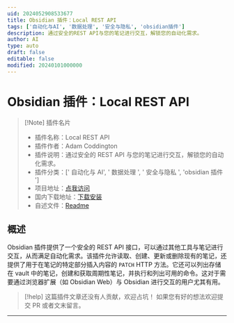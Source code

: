 ```yaml
---
uid: 2024052908533677
title: Obsidian 插件：Local REST API
tags: ['自动化与AI', '数据处理', '安全与隐私', 'obsidian插件']
description: 通过安全的REST API与您的笔记进行交互，解锁您的自动化需求。
author: AI
type: auto
draft: false
editable: false
modified: 20240101000000
---
```


# Obsidian 插件：Local REST API

> [!Note] 插件名片
> - 插件名称：Local REST API
> - 插件作者：Adam Coddington
> - 插件说明：通过安全的 REST API 与您的笔记进行交互，解锁您的自动化需求。
> - 插件分类：[' 自动化与 AI', ' 数据处理 ', ' 安全与隐私 ', 'obsidian 插件 ']
> - 项目地址：[点我访问](https://github.com/coddingtonbear/obsidian-local-rest-api)
> - 国内下载地址：[下载安装](https://pkmer.cn/products/plugin/pluginMarket/?obsidian-local-rest-api)
> - 自述文件：[Readme](https://ghproxy.net/https://raw.githubusercontent.com/coddingtonbear/obsidian-local-rest-api/main/README.md)

## 概述

Obsidian 插件提供了一个安全的 REST API 接口，可以通过其他工具与笔记进行交互，从而满足自动化需求。该插件允许读取、创建、更新或删除现有的笔记，还提供了用于在笔记的特定部分插入内容的 `PATCH` HTTP 方法。它还可以列出存储在 vault 中的笔记，创建和获取周期性笔记，并执行和列出可用的命令。这对于需要通过浏览器扩展（如 Obsidian Web）与 Obsidian 进行交互的用户尤其有用。

> [!help]
> 这篇插件文章还没有人贡献，欢迎占坑！
> 如果您有好的想法欢迎提交 PR 或者文末留言。

---



